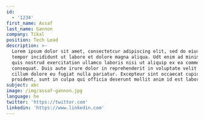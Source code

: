 ```yaml
---
id:
  - '1234'
first_name: Assaf
last_name: Gannon
company: Tikal
position: Tech Lead
description: >-
  Lorem ipsum dolor sit amet, consectetcur adipiscing elit, sed do eiusmod
  tempor incididunt ut labore et dolore magna aliqua. Udt enim ad minim veniam,
  quis nostrud exercitation ullamco laboris nisi ut aliquip ex ea commodo
  consequat. Duis aute irure dolor in reprehenderit in voluptate velit esse
  cillum dolore eu fugiat nulla pariatur. Excepteur sint occaecat cupidatat non
  proident, sunt in culpa qui officia deserunt mollit anim id est laborum.
subject: abc
image: /img/assaf-gannon.jpg
language: he
twitter: 'https://twitter.com'
linkedin: 'https://www.linkedin.com'
---
```


